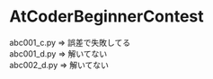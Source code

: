 # AtCoderBeginnerContest
abc001_c.py => 誤差で失敗してる<br>
abc001_d.py => 解いてない<br>
abc002_d.py => 解いてない<br>
